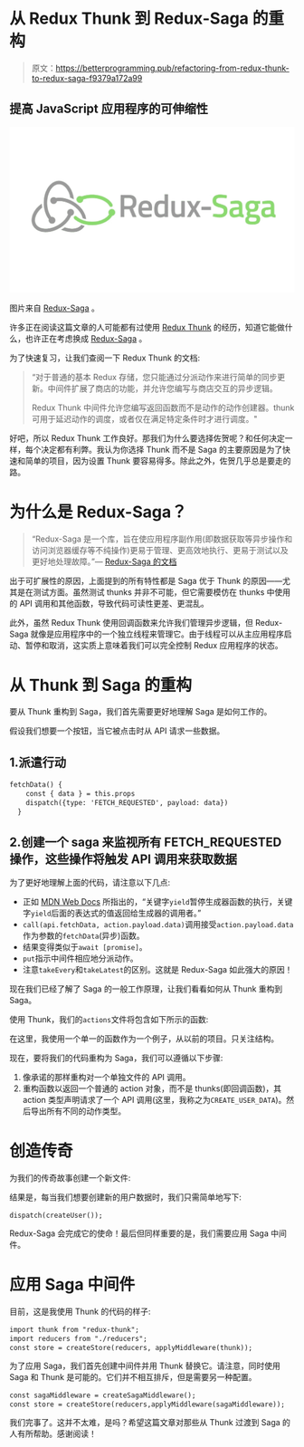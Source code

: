 # 从 Redux Thunk 到 Redux-Saga 的重构

> 原文：<https://betterprogramming.pub/refactoring-from-redux-thunk-to-redux-saga-f9379a172a99>

## 提高 JavaScript 应用程序的可伸缩性

![](img/892dc11bbdf1d4f943c4d8f456fc62c9.png)

图片来自 [Redux-Saga](https://redux-saga.js.org/) 。

许多正在阅读这篇文章的人可能都有过使用 [Redux Thunk](https://github.com/reduxjs/redux-thunk) 的经历，知道它能做什么，也许正在考虑换成 [Redux-Saga](https://redux-saga.js.org/) 。

为了快速复习，让我们查阅一下 Redux Thunk 的文档:

> “对于普通的基本 Redux 存储，您只能通过分派动作来进行简单的同步更新。中间件扩展了商店的功能，并允许您编写与商店交互的异步逻辑。
> 
> Redux Thunk 中间件允许您编写返回函数而不是动作的动作创建器。thunk 可用于延迟动作的调度，或者仅在满足特定条件时才进行调度。"

好吧，所以 Redux Thunk 工作良好。那我们为什么要选择佐贺呢？和任何决定一样，每个决定都有利弊。我认为你选择 Thunk 而不是 Saga 的主要原因是为了快速和简单的项目，因为设置 Thunk 要容易得多。除此之外，佐贺几乎总是要走的路。

# 为什么是 Redux-Saga？

> “Redux-Saga 是一个库，旨在使应用程序副作用(即数据获取等异步操作和访问浏览器缓存等不纯操作)更易于管理、更高效地执行、更易于测试以及更好地处理故障。”— [Redux-Saga 的文档](https://redux-saga.js.org/)

出于可扩展性的原因，上面提到的所有特性都是 Saga 优于 Thunk 的原因——尤其是在测试方面。虽然测试 thunks 并非不可能，但它需要模仿在 thunks 中使用的 API 调用和其他函数，导致代码可读性更差、更混乱。

此外，虽然 Redux Thunk 使用回调函数来允许我们管理异步逻辑，但 Redux-Saga 就像是应用程序中的一个独立线程来管理它。由于线程可以从主应用程序启动、暂停和取消，这实质上意味着我们可以完全控制 Redux 应用程序的状态。

# 从 Thunk 到 Saga 的重构

要从 Thunk 重构到 Saga，我们首先需要更好地理解 Saga 是如何工作的。

假设我们想要一个按钮，当它被点击时从 API 请求一些数据。

## 1.派遣行动

```
fetchData() {
    const { data } = this.props
    dispatch({type: 'FETCH_REQUESTED', payload: data})
  }
```

## 2.创建一个 saga 来监视所有 FETCH_REQUESTED 操作，这些操作将触发 API 调用来获取数据

为了更好地理解上面的代码，请注意以下几点:

*   正如 [MDN Web Docs](https://developer.mozilla.org/en-US/docs/Web/JavaScript/Reference/Operators/yield) 所指出的，“关键字`yield`暂停生成器函数的执行，关键字`yield`后面的表达式的值返回给生成器的调用者。”
*   `call(api.fetchData, action.payload.data)`调用接受`action.payload.data`作为参数的`fetchData`(异步)函数。
*   结果变得类似于`await [promise]`。
*   `put`指示中间件相应地分派动作。
*   注意`takeEvery`和`takeLatest`的区别。这就是 Redux-Saga 如此强大的原因！

现在我们已经了解了 Saga 的一般工作原理，让我们看看如何从 Thunk 重构到 Saga。

使用 Thunk，我们的`actions`文件将包含如下所示的函数:

在这里，我使用一个单一的函数作为一个例子，从以前的项目。只关注结构。

现在，要将我们的代码重构为 Saga，我们可以遵循以下步骤:

1.  像承诺的那样重构对一个单独文件的 API 调用。
2.  重构函数以返回一个普通的 action 对象，而不是 thunks(即回调函数)，其 action 类型声明请求了一个 API 调用(这里，我称之为`CREATE_USER_DATA`)。然后导出所有不同的动作类型。

# 创造传奇

为我们的传奇故事创建一个新文件:

结果是，每当我们想要创建新的用户数据时，我们只需简单地写下:

```
dispatch(createUser());
```

Redux-Saga 会完成它的使命！最后但同样重要的是，我们需要应用 Saga 中间件。

# 应用 Saga 中间件

目前，这是我使用 Thunk 的代码的样子:

```
import thunk from "redux-thunk";
import reducers from "./reducers";
const store = createStore(reducers, applyMiddleware(thunk));
```

为了应用 Saga，我们首先创建中间件并用 Thunk 替换它。请注意，同时使用 Saga 和 Thunk 是可能的。它们并不相互排斥，但是需要另一种配置。

```
const sagaMiddleware = createSagaMiddleware();
const store = createStore(reducers,applyMiddleware(sagaMiddleware));
```

我们完事了。这并不太难，是吗？希望这篇文章对那些从 Thunk 过渡到 Saga 的人有所帮助。感谢阅读！